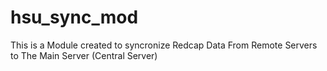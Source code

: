 # hsu_sync_mod
This is a Module created to syncronize Redcap Data From Remote Servers to The Main Server (Central Server)
